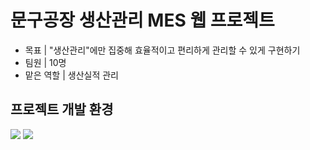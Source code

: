 <h1>문구공장 생산관리 MES 웹 프로젝트</h1>
<ul>
	<li>목표 | "생산관리"에만 집중해 효율적이고 편리하게 관리할 수 있게 구현하기</li>
	<li>팀원 | 10명</li>
	<li>맡은 역할 | 생산실적 관리 </li>
</ul>


<h2>프로젝트 개발 환경</h2>
<img src="https://img.shields.io/badge/Spring Boot-6DB33F?style=flat&logo=Spring Boot&logoColor=white"/>
<img src="https://img.shields.io/badge/MySQL-4479A1?style=flat&logo=MySQL&logoColor=white"/>
